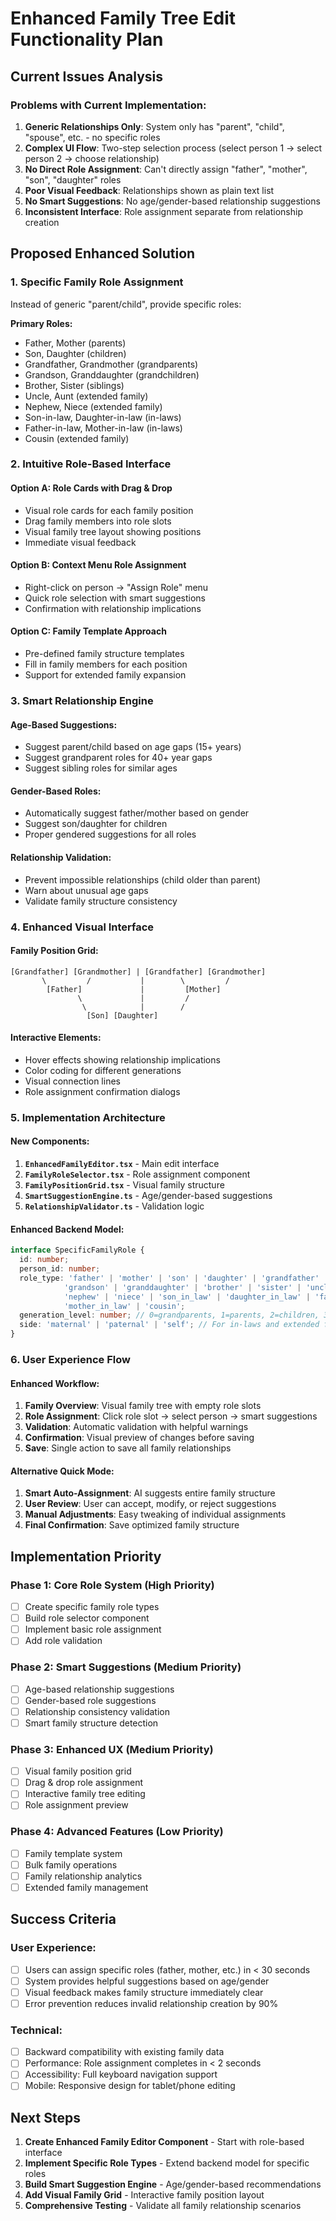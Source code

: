# Enhanced Family Tree Edit Functionality Plan

## Current Issues Analysis

### Problems with Current Implementation:
1. **Generic Relationships Only**: System only has "parent", "child", "spouse", etc. - no specific roles
2. **Complex UI Flow**: Two-step selection process (select person 1 → select person 2 → choose relationship)
3. **No Direct Role Assignment**: Can't directly assign "father", "mother", "son", "daughter" roles
4. **Poor Visual Feedback**: Relationships shown as plain text list
5. **No Smart Suggestions**: No age/gender-based relationship suggestions
6. **Inconsistent Interface**: Role assignment separate from relationship creation

## Proposed Enhanced Solution

### 1. **Specific Family Role Assignment**
Instead of generic "parent/child", provide specific roles:

**Primary Roles:**
- Father, Mother (parents)
- Son, Daughter (children) 
- Grandfather, Grandmother (grandparents)
- Grandson, Granddaughter (grandchildren)
- Brother, Sister (siblings)
- Uncle, Aunt (extended family)
- Nephew, Niece (extended family)
- Son-in-law, Daughter-in-law (in-laws)
- Father-in-law, Mother-in-law (in-laws)
- Cousin (extended family)

### 2. **Intuitive Role-Based Interface**

#### Option A: Role Cards with Drag & Drop
- Visual role cards for each family position
- Drag family members into role slots
- Visual family tree layout showing positions
- Immediate visual feedback

#### Option B: Context Menu Role Assignment  
- Right-click on person → "Assign Role" menu
- Quick role selection with smart suggestions
- Confirmation with relationship implications

#### Option C: Family Template Approach
- Pre-defined family structure templates
- Fill in family members for each position
- Support for extended family expansion

### 3. **Smart Relationship Engine**

#### Age-Based Suggestions:
- Suggest parent/child based on age gaps (15+ years)
- Suggest grandparent roles for 40+ year gaps
- Suggest sibling roles for similar ages

#### Gender-Based Roles:
- Automatically suggest father/mother based on gender
- Suggest son/daughter for children
- Proper gendered suggestions for all roles

#### Relationship Validation:
- Prevent impossible relationships (child older than parent)
- Warn about unusual age gaps
- Validate family structure consistency

### 4. **Enhanced Visual Interface**

#### Family Position Grid:
```
[Grandfather] [Grandmother] | [Grandfather] [Grandmother]
       \         /           |        \         /
        [Father]             |         [Mother]
               \             |         /
                \            |        /
                 [Son] [Daughter]
```

#### Interactive Elements:
- Hover effects showing relationship implications
- Color coding for different generations
- Visual connection lines
- Role assignment confirmation dialogs

### 5. **Implementation Architecture**

#### New Components:
1. **`EnhancedFamilyEditor.tsx`** - Main edit interface
2. **`FamilyRoleSelector.tsx`** - Role assignment component  
3. **`FamilyPositionGrid.tsx`** - Visual family structure
4. **`SmartSuggestionEngine.ts`** - Age/gender-based suggestions
5. **`RelationshipValidator.ts`** - Validation logic

#### Enhanced Backend Model:
```typescript
interface SpecificFamilyRole {
  id: number;
  person_id: number;
  role_type: 'father' | 'mother' | 'son' | 'daughter' | 'grandfather' | 'grandmother' | 
            'grandson' | 'granddaughter' | 'brother' | 'sister' | 'uncle' | 'aunt' |
            'nephew' | 'niece' | 'son_in_law' | 'daughter_in_law' | 'father_in_law' | 
            'mother_in_law' | 'cousin';
  generation_level: number; // 0=grandparents, 1=parents, 2=children, 3=grandchildren
  side: 'maternal' | 'paternal' | 'self'; // For in-laws and extended family
}
```

### 6. **User Experience Flow**

#### Enhanced Workflow:
1. **Family Overview**: Visual family tree with empty role slots
2. **Role Assignment**: Click role slot → select person → smart suggestions
3. **Validation**: Automatic validation with helpful warnings
4. **Confirmation**: Visual preview of changes before saving
5. **Save**: Single action to save all family relationships

#### Alternative Quick Mode:
1. **Smart Auto-Assignment**: AI suggests entire family structure
2. **User Review**: User can accept, modify, or reject suggestions  
3. **Manual Adjustments**: Easy tweaking of individual assignments
4. **Final Confirmation**: Save optimized family structure

## Implementation Priority

### Phase 1: Core Role System (High Priority)
- [ ] Create specific family role types
- [ ] Build role selector component
- [ ] Implement basic role assignment
- [ ] Add role validation

### Phase 2: Smart Suggestions (Medium Priority)  
- [ ] Age-based relationship suggestions
- [ ] Gender-based role suggestions
- [ ] Relationship consistency validation
- [ ] Smart family structure detection

### Phase 3: Enhanced UX (Medium Priority)
- [ ] Visual family position grid
- [ ] Drag & drop role assignment
- [ ] Interactive family tree editing
- [ ] Role assignment preview

### Phase 4: Advanced Features (Low Priority)
- [ ] Family template system
- [ ] Bulk family operations
- [ ] Family relationship analytics
- [ ] Extended family management

## Success Criteria

### User Experience:
- [ ] Users can assign specific roles (father, mother, etc.) in < 30 seconds
- [ ] System provides helpful suggestions based on age/gender  
- [ ] Visual feedback makes family structure immediately clear
- [ ] Error prevention reduces invalid relationship creation by 90%

### Technical:
- [ ] Backward compatibility with existing family data
- [ ] Performance: Role assignment completes in < 2 seconds
- [ ] Accessibility: Full keyboard navigation support
- [ ] Mobile: Responsive design for tablet/phone editing

## Next Steps

1. **Create Enhanced Family Editor Component** - Start with role-based interface
2. **Implement Specific Role Types** - Extend backend model for specific roles
3. **Build Smart Suggestion Engine** - Age/gender-based recommendations
4. **Add Visual Family Grid** - Interactive family position layout
5. **Comprehensive Testing** - Validate all family relationship scenarios
